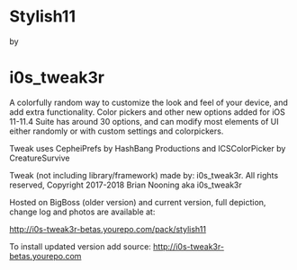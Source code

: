 # Stylish11 
by 
# i0s_tweak3r 

A colorfully random way to customize the look and feel of your device, and add extra functionality. Color pickers and other new options added for iOS 11-11.4 Suite has around 30 options, and can modify most elements of UI either randomly or with custom settings and colorpickers. 

Tweak uses CepheiPrefs by HashBang Productions and lCSColorPicker by CreatureSurvive

Tweak (not including library/framework) made by: i0s_tweak3r. All rights reserved,
Copyright 2017-2018 Brian Nooning aka i0s_tweak3r

Hosted on BigBoss (older version) and current version, full depiction, change log and photos are available at:

http://i0s-tweak3r-betas.yourepo.com/pack/stylish11

To install updated version add source: http://i0s-tweak3r-betas.yourepo.com